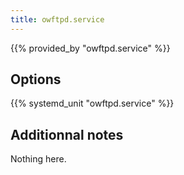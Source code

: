 ```yaml
---
title: owftpd.service
---
```


{{% provided_by "owftpd.service" %}}

## Options

{{% systemd_unit "owftpd.service" %}}

## Additionnal notes

Nothing here.